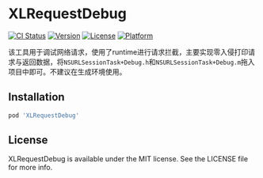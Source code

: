 # XLRequestDebug

[![CI Status](https://img.shields.io/travis/xxl/XLRequestDebug.svg?style=flat)](https://travis-ci.org/xxl/XLRequestDebug)
[![Version](https://img.shields.io/cocoapods/v/XLRequestDebug.svg?style=flat)](https://cocoapods.org/pods/XLRequestDebug)
[![License](https://img.shields.io/cocoapods/l/XLRequestDebug.svg?style=flat)](https://cocoapods.org/pods/XLRequestDebug)
[![Platform](https://img.shields.io/cocoapods/p/XLRequestDebug.svg?style=flat)](https://cocoapods.org/pods/XLRequestDebug)

该工具用于调试网络请求，使用了runtime进行请求拦截，主要实现零入侵打印请求与返回数据，将`NSURLSessionTask+Debug.h`和`NSURLSessionTask+Debug.m`拖入项目中即可。不建议在生成环境使用。


## Installation

```ruby
pod 'XLRequestDebug'
```

## License

XLRequestDebug is available under the MIT license. See the LICENSE file for more info.

